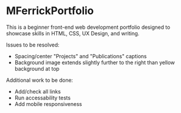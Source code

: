 # MFerrickPortfolio

This is a beginner front-end web development portfolio designed to showcase skills in HTML, CSS, UX Design, and writing. 

Issues to be resolved:
- Spacing/center "Projects" and "Publications" captions
- Background image extends slightly further to the right than yellow background at top

Additional work to be done:
- Add/check all links
- Run accessability tests
- Add mobile responsiveness
